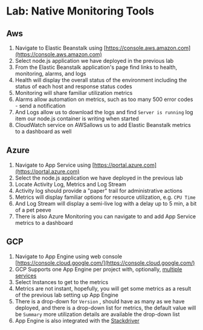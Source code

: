 # Lab: Native Monitoring Tools

## Aws

1. Navigate to Elastic Beanstalk using [https://console.aws.amazon.com](https://console.aws.amazon.com)
2. Select node.js application we have deployed in the previous lab
3. From the Elastic Beanstalk application's page find links to health, monitoring, alarms, and logs
4. Health will display the overall status of the environment including the status of each host and response status codes
5. Monitoring will share familiar utilization metrics
6. Alarms allow automation on metrics, such as too many 500 error codes - send a notification
7. And Logs allow us to download the logs and find `Server is running` log item our node.js container is writing when started
8. CloudWatch service on AWSallows us to add Elastic Beanstalk metrics to a dashboard as well

## Azure

1. Navigate to App Service using [https://portal.azure.com](https://portal.azure.com)
2. Select the node.js application we have deployed in the previous lab
3. Locate Activity Log, Metrics and Log Stream
4. Activity log should provide a "paper" trail for administrative actions
5. Metrics will display familiar options for resource utilization, e.g. `CPU Time`
6. And Log Stream will display a semi-live log with a delay up to 5 min, a bit of a pet peeve
7. There is also Azure Monitoring you can navigate to and add App Service metrics to a dashboard

## GCP

1. Navigate to App Engine using web console [https://console.cloud.google.com/](https://console.cloud.google.com/)
2. GCP Supports one App Engine per project with, optionally, [multiple services](https://cloud.google.com/appengine/docs/standard/nodejs/an-overview-of-app-engine)
3. Select Instances to get to the metrics
4. Metrics are not instant, hopefully, you will get some metrics as a result of the previous lab setting up App Engine
5. There is a drop-down for `Version` , should have as many as we have deployed, and there is a drop-down list for metrics, the default value will be `Summary` more utilization details are available the drop-down list
6. App Engine is also integrated with the [Stackdriver](https://cloud.google.com/appengine/docs/standard/nodejs/an-overview-of-app-engine)

